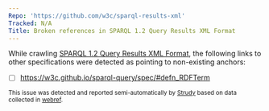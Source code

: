 ```yaml
---
Repo: 'https://github.com/w3c/sparql-results-xml'
Tracked: N/A
Title: Broken references in SPARQL 1.2 Query Results XML Format
---
```


While crawling [SPARQL 1.2 Query Results XML Format](https://w3c.github.io/sparql-results-xml/spec/), the following links to other specifications were detected as pointing to non-existing anchors:
* [ ] https://w3c.github.io/sparql-query/spec/#defn_RDFTerm

<sub>This issue was detected and reported semi-automatically by [Strudy](https://github.com/w3c/strudy/) based on data collected in [webref](https://github.com/w3c/webref/).</sub>
